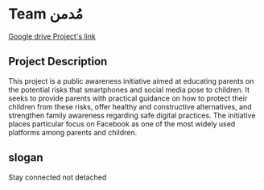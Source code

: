 # Team مُدمن

[Google drive Project's link](https://drive.google.com/drive/folders/1oWv6-C50VKpfOC_-fIKY-bfKHMRddPmW?usp=sharing)

## Project Description

This project is a public awareness initiative aimed at educating parents on the potential risks that smartphones and social media pose to children. It seeks to provide parents with practical guidance on how to protect their children from these risks, offer healthy and constructive alternatives, and strengthen family awareness regarding safe digital practices. The initiative places particular focus on Facebook as one of the most widely used platforms among parents and children.

## slogan

Stay connected not detached
